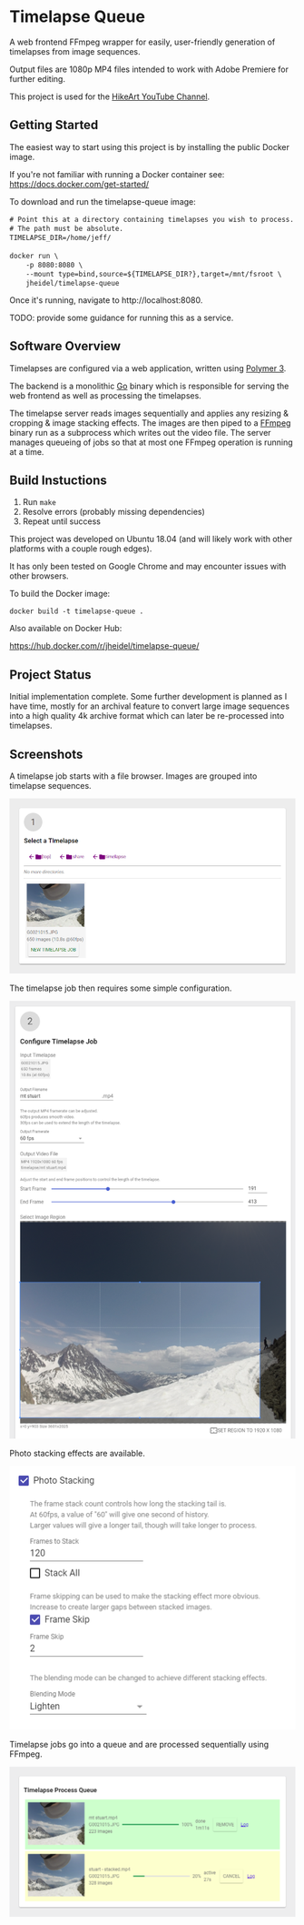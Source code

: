 # Timelapse Queue

A web frontend FFmpeg wrapper for easily, user-friendly generation of
timelapses from image sequences.

Output files are 1080p MP4 files intended to work with Adobe Premiere for
further editing.

This project is used for the [HikeArt YouTube Channel](https://youtube.com/hikeart).

## Getting Started

The easiest way to start using this project is by installing the public Docker image.

If you're not familiar with running a Docker container see:
https://docs.docker.com/get-started/

To download and run the timelapse-queue image:

```shell
# Point this at a directory containing timelapses you wish to process.
# The path must be absolute.
TIMELAPSE_DIR=/home/jeff/

docker run \
    -p 8080:8080 \
    --mount type=bind,source=${TIMELAPSE_DIR?},target=/mnt/fsroot \
    jheidel/timelapse-queue
```

Once it's running, navigate to http://localhost:8080.

TODO: provide some guidance for running this as a service.

## Software Overview

Timelapses are configured via a web application, written using [Polymer 3](https://www.polymer-project.org/).

The backend is a monolithic [Go](https://golang.org) binary which is
responsible for serving the web frontend as well as processing the timelapses.

The timelapse server reads images sequentially and applies any resizing &
cropping & image stacking effects. The images are then piped to a
[FFmpeg](https://www.ffmpeg.org) binary run as a subprocess which writes out
the video file. The server manages queueing of jobs so that at most one FFmpeg
operation is running at a time.

## Build Instuctions

1) Run `make`
1) Resolve errors (probably missing dependencies)
1) Repeat until success

This project was developed on Ubuntu 18.04 (and will likely work with other
platforms with a couple rough edges).

It has only been tested on Google Chrome and may encounter issues with other
browsers.

To build the Docker image:

```
docker build -t timelapse-queue .
```

Also available on Docker Hub:

https://hub.docker.com/r/jheidel/timelapse-queue/

## Project Status

Initial implementation complete. Some further development is planned as I have
time, mostly for an archival feature to convert large image sequences into a
high quality 4k archive format which can later be re-processed into timelapses.

## Screenshots

A timelapse job starts with a file browser. Images are grouped into timelapse sequences.

![file browser](docs/browse.png)

The timelapse job then requires some simple configuration.

![timelapse configuration](docs/setup.png)

Photo stacking effects are available.

![stacking](docs/stacking.png)

Timelapse jobs go into a queue and are processed sequentially using FFmpeg.

![queue](docs/queue.png)
